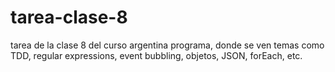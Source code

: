 # tarea-clase-8
 tarea de la clase 8 del curso argentina programa, donde se ven temas como  TDD, regular expressions, event bubbling, objetos, JSON, forEach, etc. 
